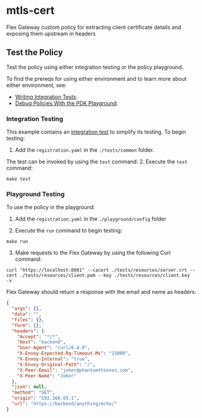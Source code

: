 # mtls-cert

Flex Gateway custom policy for extracting client certificate details and exposing them upstream in headers 


## Test the Policy

Test the policy using either integration testing or the policy playground.

To find the prereqs for using either environment and to learn more about either environment, see:

* [Writing Integration Tests](https://docs.mulesoft.com/pdk/latest/policies-pdk-integration-tests).
* [Debug Policies With the PDK Playground](https://docs.mulesoft.com/pdk/latest/policies-pdk-debug-local).

### Integration Testing

This example contains an [integration test](./tests/requests.rs) to simplify its testing. To begin testing:

1. Add the `registration.yaml` in the `./tests/common` folder.

The test can be invoked by using the `test` command:
2. Execute the `test` command:

``` shell
make test
```

### Playground Testing

To use the policy in the playground:

1. Add the `registration.yaml` in the `./playground/config` folder

2. Execute the `run` command to begin testing:

``` shell
make run
```

3. Make requests to the Flex Gateway by using the following Curl command:

```shell
curl "https://localhost:8081" --cacert ./tests/resources/server.crt --cert ./tests/resources/client.pem --key ./tests/resources/client.key  -v
```
Flex Gateway should return a response with the email and name as headers:

```json
{
  "args": {}, 
  "data": "", 
  "files": {}, 
  "form": {}, 
  "headers": {
    "Accept": "*/*", 
    "Host": "backend", 
    "User-Agent": "curl/8.4.0", 
    "X-Envoy-Expected-Rq-Timeout-Ms": "15000", 
    "X-Envoy-Internal": "true", 
    "X-Envoy-Original-Path": "/", 
    "X-Peer-Email": "joker@phantomthieves.com", 
    "X-Peer-Name": "Joker"
  }, 
  "json": null, 
  "method": "GET", 
  "origin": "192.168.65.1", 
  "url": "https://backend/anything/echo/"
}
```
